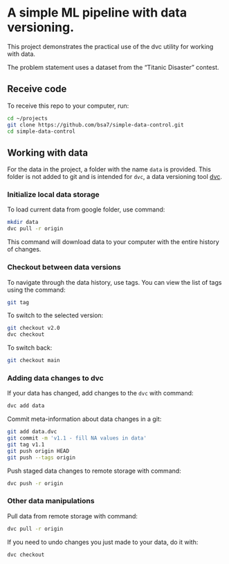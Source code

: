# A simple ML pipeline with data versioning.

This project demonstrates the practical use of the dvc utility for working with data.

The problem statement uses a dataset from the “Titanic Disaster” contest.

## Receive code
To receive this repo to your computer, run:
```bash
cd ~/projects
git clone https://github.com/bsa7/simple-data-control.git
cd simple-data-control
```

## Working with data
For the data in the project, a folder with the name `data` is provided. This folder is not added to git and is intended for `dvс`, a data versioning tool [dvc](https://dvc.org/).

### Initialize local data storage
To load current data from google folder, use command:
```bash
mkdir data
dvc pull -r origin
```
This command will download data to your computer with the entire history of changes.

### Checkout between data versions
To navigate through the data history, use tags. You can view the list of tags using the command:
```bash
git tag
```
To switch to the selected version:
```bash
git checkout v2.0
dvc checkout
```
To switch back:
```bash
git checkout main
```

### Adding data changes to dvc
If your data has changed, add changes to the `dvc` with command:
```bash
dvc add data
```

Commit meta-information about data changes in a git:
```bash
git add data.dvc
git commit -m 'v1.1 - fill NA values in data'
git tag v1.1
git push origin HEAD
git push --tags origin
```

Push staged data changes to remote storage with command:
```bash
dvc push -r origin
```

### Other data manipulations
Pull data from remote storage with command:
```bash
dvc pull -r origin
```

If you need to undo changes you just made to your data, do it with:
```bash
dvc checkout
```
